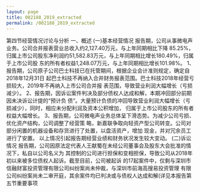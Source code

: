 ```yaml
---
layout: page
title: 002188_2019_extracted
permalink: /002188_2019_extracted
---
```


第四节经营情况讨论与分析
一、概述
(一)基本经营情况
报告期，公司从事微电声业务。公司合并报表营业总收入约2,127.40万元，与上年同期相比下降
85.25%，归属上市公司股东净利润约51,582.83万元，与上年同期相比增长180.49%，归属于上市公司股
东的所有者权益1,248.07万元，与上年同期相比增长101.98%。
1、报告期，公司原子公司巴士科技已在托管期间，根据企业会计准则规定，确定自2018年12月31日
起巴士科技不再纳入合并财务报表范围。巴士科技2018年经营亏损较大，2019年不再纳入上市公司合并报
表范围，导致营业利润大幅增长（亏损减少）。
2、报告期，因诉讼案件判决及部分债权人达成和解，本期冲回部分前期因未决诉讼计提的“预计负
债”。大量预计负债的冲回导致营业利润大幅增长（亏损减少），同时，相应未分配利润及资本公积增加，
归属于上市公司股东的所有者权益大幅增长。
3、报告期，公司微电声业务总体呈下滑态势。为减少公司亏损、优化资产结构，公司调整了经营策
略，新嘉联争取向轻资产型公司转变。公司对部分闲置的机器设备和存货进行了处置，以盘活资产，增加
现金，并对冗余员工进行了安置。
以上情况引起报告期经营业绩和财务状况发生较大变动。
(二)诉讼情况
报告期，公司因原法定代表人王献蜀在未经公司董事会及股东大会批准的情况下，私自以公司名义为
其控制的公司进行担保和变相担保，导致公司从2018年初以来被多位债权人起诉。截至目前，公司被起诉
的17起案件中，仅剩与深圳市信融财富投资管理有限公司纠纷案尚未仲裁，与深圳市前海高搜易投资管理
有限公司纠纷案尚未二审开庭，其余案件均已判决或与债权人达成和解(详见本报告第五节重要事项
